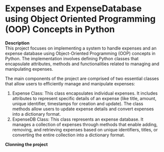 # Expenses and ExpenseDatabase using Object Oriented Programming (OOP) Concepts in Python

**Description** <br>
This project focuses on implementing a system to handle expenses and an expense database using Object-Oriented Programming (OOP) concepts in Python.
The implementation involves defining Python classes that encapsulate attributes, methods and functionalities related to managing and manipulating expenses.

The main components of the project are comprised of two essential classes that allow users to efficiently manage and manipulate expenses:
1. Expense Class: This class encapsulates individual expenses. It includes attributes to represent specific details of an expense (like title, amount, unique identifier, timestamps for creation and update). The class methods allow users to update expense details and convert expenses into a dictionary format.
2. ExpenseDB Class: This class represents an expense database. It manages a collection of expenses through methods that enable adding, removing, and retrieving expenses based on unique identifiers, titles, or converting the entire collection into a dictionary format.

**Clonning the project** <br>
